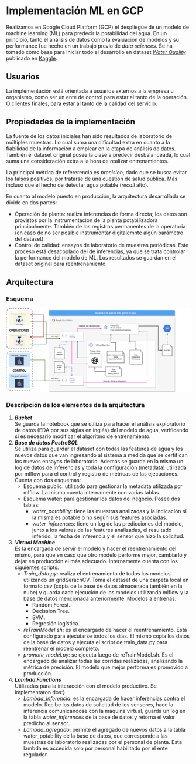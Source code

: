 # Implementación ML en GCP
Realizamos en Google Cloud Platform (GCP) el despliegue de un modelo de machine learning (ML) para predecir la potabilidad del agua. En un principio, tanto el análisis de datos como la evaluación de modelos y su performance fue hecho en un trabajo previo de _data sciences_. Se ha tomado como base para iniciar todo el desarrollo en dataset [_Water Quality_](https://www.kaggle.com/datasets/adityakadiwal/water-potability) publicado en [Kaggle](https://www.kaggle.com/).

## Usuarios
La implementación está orientada a usuarios externos a la empresa u organismo, como ser un ente de control para estar al tanto de la operación. O clientes finales, para estar al tanto de la calidad del servicio. 

## Propiedades de la implementación
La fuente de los datos iniciales han sido resultados de laboratorio de múltiples muestras. Lo cual suma una dificultad extra en cuanto a la fiabilidad de la información a emplear en la etapa de análisis de datos. También el dataset original posee la clase a predecir desbalanceada, lo cual suma una consideración extra a la hora de realizar entrenamientos. 

La principal métrica de refererencia es _precision_, dado que se busca evitar los falsos positivos, por tratarse de una cuestión de salud pública. Más incluso que el hecho de detectar agua potable (_recall_ alto). 

En cuanto al modelo puesto en producción, la arquitectura desarrollada se divide en dos partes:
- Operación de planta: realiza inferencias de forma directa; los datos son provistos por la instrumentación de la planta potabilizadora principalmente. También de los registros permanentes de la operatoria (en caso de no ser posible instrumentar digitalemnte algún parámetro del dataset).
- Control de calidad: ensayos de laboratorio de muestras periódicas. Este proceso está desacoplado del de inferencias, ya que se trata controlar la performance del modelo de ML. Los resultados se guardan en el dataset original para reentrenamiento. 

## Arquitectura
### Esquema
![imagen esquema arquitectura CGP](https://raw.githubusercontent.com/intelligence-flow/GCP-water-potability/main/images/architecture_wp_GCP.png)


### Descripción de los elementos de la arquitectura
1. **_Bucket_**  
   Se guarda la notebook que se utiliza para hacer el análisis exploratorio de datos (EDA por sus siglas en inglés) del modelo de agua, verificando si es necesario modificar el algoritmo de entrenamiento.
1. **_Base de datos PostreSQL_**  
   Se utiliza para guardar el dataset con todas las features de agua y los nuevos datos que van ingresando al sistema a medida que se certifican los nuevos ensayos de laboratorio.  Además se guarda en la misma un log de datos de inferencias y toda la configuración (metadata) utilizada por mlflow para el control y registro de métricas de las ejecuciones. Cuenta con dos esquemas:
   - Esquema public: utilizado para gestionar la metadata utilizada por mlflow. La misma cuenta internamente con varias tablas.
   - Esquema water: para gestionar los datos del negocio. Posee dos tablas:
     - _water_potability_: tiene las muestras analizadas y la indicación si la misma es potable o no según sus features asociadas.  
     - _water_inferences_: tiene un log de las predicciones del modelo, junto a los valores de las features analizadas, el resultado inferido, la fecha de inferencia y el sensor que hizo la solicitud.
1. **_Virtual Machine_**  
   Es la encargada de servir el modelo y hacer el reentrenamiento del mismo, para que en caso que otro modelo performe mejor, cambiarlo y dejar en producción el más adecuado. Internamente cuenta con los siguientes scripts:
   - _Train_data.py_: realiza el entrenamiento de todos los modelos utilizando un gridSerachCV. Toma el dataset de una carpeta local en formato csv (copia de la base de datos almacenada también en la nube) y guarda cada ejecución de los modelos utilizando mlflow y la base de datos mencionada anteriormente. Modelos a entrenas:
     - Random Forest.
     - Decission Tree.
     - SVM.
     - Regresión logística.
    - _reTrainModel.sh_: es el encargado de hacer el reentrenamiento. Está configurado para ejecutarse todos los días. El mismo copia los datos de la base de datos y ejecuta el script de train_data.py para reentrenar el modelo completo.
    - _promote_model.py_: se ejecuta luego de reTrainModel.sh. Es el encargado de analizar todas las corridas realizadas, analizando la métrica de precisión. El modelo que mejor performa es promovido a producción.
1. **_Lambda Functions_**  
    Utilizadas para la interacción con el modelo productivo. Se implementaron dos:}
    - _Lambda_Inferencia_: es la encargada de hacer inferencias contra el modelo. Recibe los datos de solicitud de los sensores, hace la inferencia comunicándose con la máquina virtual, guarda un log en la tabla _water_inferences_ de la base de datos y retorna el valor predicho al sensor.
    - _Lambda_agregado_: permite el agregado de nuevos datos a la tabla water_potability de la base de datos, que corresponde a las muestras de laboratorio realizadas por el personal de planta. Esta lambda es accedida solo por personal habilitado por el ente regulador.





